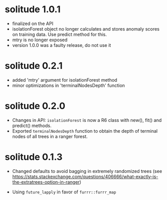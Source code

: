 # solitude 1.0.1

- finalized on the API
- isolationForest object no longer calculates and stores anomaly scores on training data. Use predict method for this.
- mtry is no longer exposed
- version 1.0.0 was a faulty release, do not use it

# solitude 0.2.1

- added 'mtry' argument for isolationForest method
- minor optimizations in 'terminalNodesDepth' function

# solitude 0.2.0

- Changes in API: `isolationForest` is now a R6 class with new(), fit() and predict() methods.
- Exported `terminalNodesDepth` function to obtain the depth of terminal nodes of all trees in a ranger forest. 

# solitude 0.1.3

- Changed defaults to avoid bagging in extremely randomized trees (see https://stats.stackexchange.com/questions/406666/what-exactly-is-the-extratrees-option-in-ranger)

- Using `future_lapply` in favor of `furrr::furrr_map`
